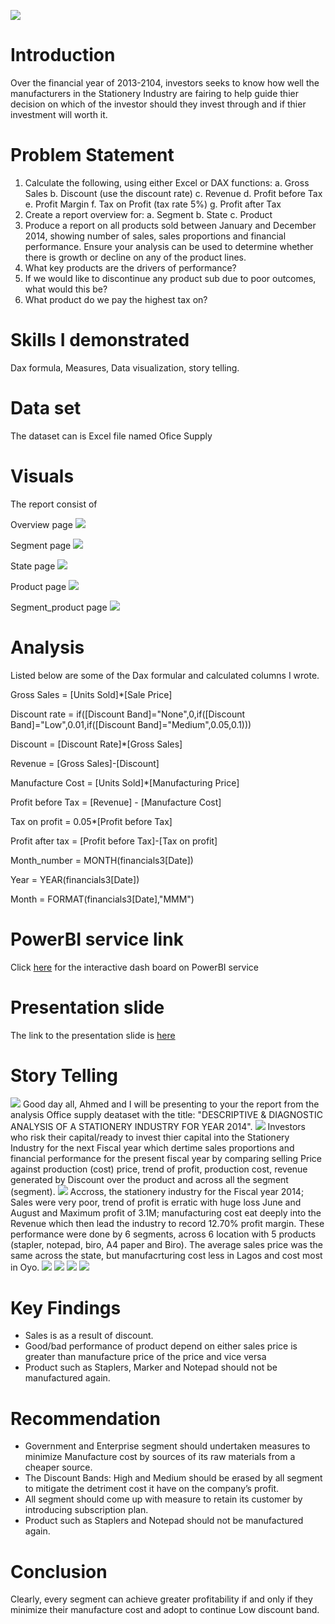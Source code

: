 ![](stationery.PNG)

# Introduction

Over the financial year of 2013-2104, investors seeks to know how well the manufacturers in the Stationery Industry are fairing to help guide thier decision on which of the investor should they invest through and if thier investment will worth it.

# Problem Statement

1. Calculate the following, using either Excel or DAX functions:
a. Gross Sales
b. Discount (use the discount rate)
c. Revenue
d. Profit before Tax
e. Profit Margin
f. Tax on Profit (tax rate 5%)
g. Profit after Tax
2. Create a report overview for:
a. Segment
b. State
c. Product
3. Produce a report on all products sold between January and December 2014, showing number of sales, sales proportions and financial performance. Ensure your analysis can be used to determine whether there is growth or decline on any of the product lines.
4. What key products are the drivers of performance?
5. If we would like to discontinue any product sub due to poor outcomes, what would this be?
6. What product do we pay the highest tax on?

# Skills I demonstrated

Dax formula, Measures, Data visualization, story telling.

# Data set

The dataset can is Excel file named Ofice Supply

# Visuals

The report consist of 

Overview page
![](Overview_1.PNG)

Segment page
![](segment_slide_2.PNG)

State page
![](state_slide_3.PNG)

Product page
![](product_slide_4.PNG)

Segment_product page
![](segment_product_slide_5.PNG)


# Analysis

Listed below are some of the Dax formular and calculated columns I wrote.

Gross Sales = [Units Sold]*[Sale Price]

Discount rate = if([Discount Band]="None",0,if([Discount Band]="Low",0.01,if([Discount Band]="Medium",0.05,0.1)))

Discount = [Discount Rate]*[Gross Sales]

Revenue = [Gross Sales]-[Discount]

Manufacture Cost = [Units Sold]*[Manufacturing Price]

Profit before Tax = [Revenue] - [Manufacture Cost]

Tax on profit = 0.05*[Profit before Tax]

Profit after tax = [Profit before Tax]-[Tax on profit]

Month_number = MONTH(financials3[Date])

Year = YEAR(financials3[Date])

Month = FORMAT(financials3[Date],"MMM") 

# PowerBI service link

Click [here](https://app.powerbi.com/links/bJ4fJpgGes?ctid=a4531a04-9d2c-48c6-aee4-9c374f98bea5&pbi_source=linkShare&bookmarkGuid=1286b9ea-2a5d-4b64-a9ad-9ec00985090f) for the interactive dash board on  PowerBI service 

# Presentation slide

The link to the presentation slide is [here](https://docs.google.com/presentation/d/1dHWTbo_3-nc2CO2cbpn5k_KkLSrk8rf0aljMtH1hrhQ/edit#slide=id.p)

# Story Telling
![](slide_1.PNG)
Good day all, Ahmed and I will be presenting to your the report from the analysis Office supply deataset with the title: "DESCRIPTIVE & DIAGNOSTIC ANALYSIS OF A STATIONERY INDUSTRY FOR YEAR 2014".
![](slide_2.PNG)
Investors who risk their capital/ready to invest thier capital into the Stationery Industry for the next Fiscal year which dertime sales proportions and financial performance for the present fiscal year by comparing selling Price against production (cost) price, trend of profit, production cost, revenue generated by Discount over the product and across all the segment (segment).
![](slide_3.PNG)
Accross, the stationery industry for the Fiscal year 2014; Sales were very poor, trend of profit is erratic with huge loss June and August and Maximum profit of 3.1M; manufacturing cost eat deeply into the Revenue which then lead the industry to record 12.70% profit margin. These performance were done by 6 segments, across 6 location with 5 products (stapler, notepad, biro, A4 paper and Biro). The average sales price was the same across the state, but manufacrturing cost less in Lagos and cost most in Oyo.
![](slide_4.PNG)
![](slide_5.PNG)
![](slide_6.PNG)
![](slide_7.PNG)

# Key Findings

* Sales is as a result of discount.
* Good/bad  performance of product depend on either sales price is greater than manufacture price of the price and vice versa
* Product such as Staplers, Marker and Notepad should not be manufactured again.

# Recommendation

* Government and Enterprise segment should undertaken measures to minimize Manufacture cost by sources of its raw materials from a cheaper source.
* The Discount Bands: High and Medium should be erased by all segment to mitigate the detriment cost it have on the company’s profit.
* All segment should come up with measure to retain its customer by introducing subscription plan.
* Product such as Staplers and Notepad should not be manufactured again.

# Conclusion
Clearly, every segment can achieve greater profitability if and only if they minimize their manufacture cost and adopt to continue Low discount band.



